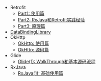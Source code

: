 * Retrofit
  * [Part1: 使用篇](网络库：Retrofit（一）：使用篇.md)
  * [Part2: RxJava和Retrofit实践经验](网络库：Retrofit（二）：RxJava和Retrofit实践经验.md)
  * [Part3: 原理篇](网络库：Retrofit（三）：原理篇.md)
* [DataBindingLibrary](Android的MVVM设计模式：DataBindingLibrary原理分析.md)
* OkHttp
  * [OkHttp: 使用篇](OkHttp（一）：使用篇.md)
  * [OkHttp: 源码篇](网络库：OkHttp3源码阅读.md)
* Glide
  * [Glide(1): WalkThrough和基本源码流程](Glide.md)
* RxJava
  * [RxJava(1): 基础使用篇](RxJava1.md)




